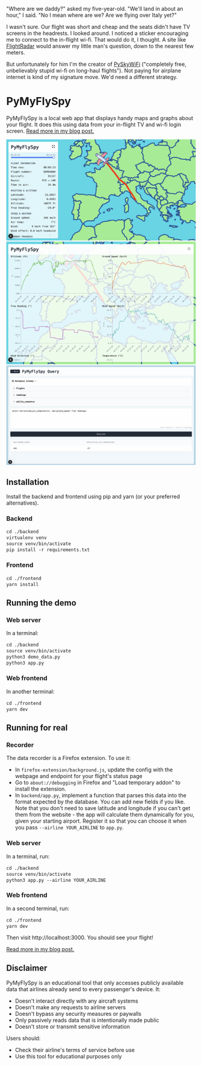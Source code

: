 "Where are we daddy?" asked my five-year-old.
"We'll land in about an hour," I said.
"No I mean where are we? Are we flying over Italy yet?"

I wasn't sure. Our flight was short and cheap and the seats didn't have TV screens in the headrests. I looked around. I noticed a sticker encouraging me to connect to the in-flight wi-fi. That would do it, I thought. A site like [FlightRadar](https://www.flightradar24.com/) would answer my little man's question, down to the nearest few meters.

But unfortunately for him I'm the creator of [PySkyWiFi](https://robertheaton.com/pyskywifi/) ("completely free, unbelievably stupid wi-fi on long-haul flights"). Not paying for airplane internet is kind of my signature move. We'd need a different strategy.

# PyMyFlySpy

PyMyFlySpy is a local web app that displays handy maps and graphs about your flight. It does this using data from your in-flight TV and wi-fi login screen. [Read more in my blog post.](https://robertheaton.com/pymyflyspy)

![image](./screenshot-map.png)
![image](./screenshot-graphs.png)
![image](./screenshot-query.png)

## Installation

Install the backend and frontend using pip and yarn (or your preferred alternatives).

### Backend

```
cd ./backend
virtualenv venv
source venv/bin/activate
pip install -r requirements.txt
```

### Frontend

```
cd ./frontend
yarn install
```

## Running the demo

### Web server

In a terminal:

```
cd ./backend
source venv/bin/activate
python3 demo_data.py
python3 app.py
```

### Web frontend

In another terminal:

```
cd ./frontend
yarn dev
```

## Running for real

### Recorder

The data recorder is a Firefox extension. To use it:

* In `firefox-extension/background.js`, update the config with the webpage and endpoint for your flight's status page
* Go to `about://debugging` in Firefox and "Load temporary addon" to install the extension. 
* In `backend/app.py`, implement a function that parses this data into the format expected by the database. You can add new fields if you like. Note that you don't need to save latitude and longitude if you can't get them from the website - the app will calculate them dynamically for you, given your starting airport. Register it so that you can choose it when you pass `--airline YOUR_AIRLINE` to `app.py`.


### Web server

In a terminal, run:

```
cd ./backend
source venv/bin/activate
python3 app.py --airline YOUR_AIRLINE
```

### Web frontend

In a second terminal, run:

```
cd ./frontend
yarn dev
```

Then visit http://localhost:3000. You should see your flight!

[Read more in my blog post.](https://robertheaton.com/pymyflyspy)

## Disclaimer

PyMyFlySpy is an educational tool that only accesses publicly available data that airlines already send to every passenger's device. It:

- Doesn't interact directly with any aircraft systems
- Doesn't make any requests to airline servers
- Doesn't bypass any security measures or paywalls
- Only passively reads data that is intentionally made public
- Doesn't store or transmit sensitive information

Users should:
- Check their airline's terms of service before use
- Use this tool for educational purposes only

